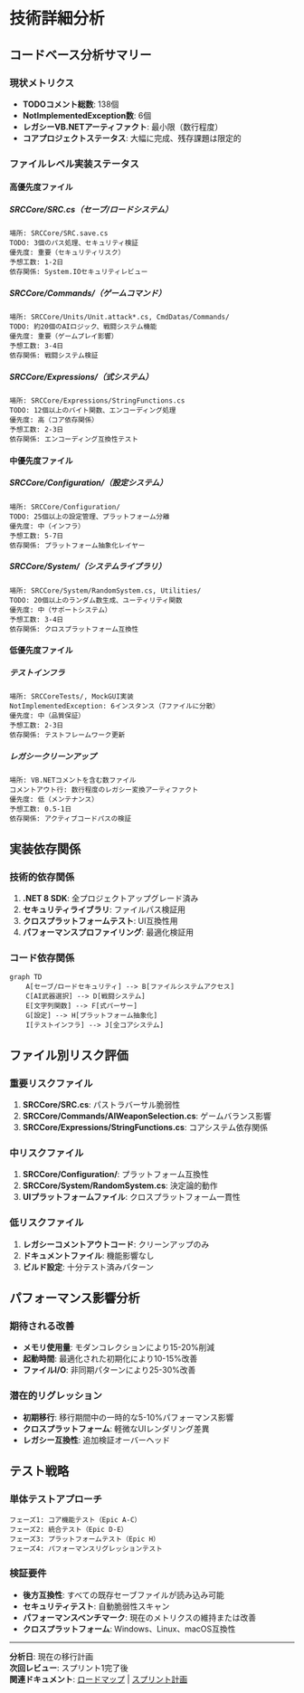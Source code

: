 # 技術詳細分析

## コードベース分析サマリー

### 現状メトリクス
- **TODOコメント総数**: 138個
- **NotImplementedException数**: 6個  
- **レガシーVB.NETアーティファクト**: 最小限（数行程度）
- **コアプロジェクトステータス**: 大幅に完成、残存課題は限定的

### ファイルレベル実装ステータス

#### 高優先度ファイル

##### SRCCore/SRC.cs（セーブ/ロードシステム）
```
場所: SRCCore/SRC.save.cs
TODO: 3個のパス処理、セキュリティ検証
優先度: 重要（セキュリティリスク）
予想工数: 1-2日
依存関係: System.IOセキュリティレビュー
```

##### SRCCore/Commands/（ゲームコマンド）
```
場所: SRCCore/Units/Unit.attack*.cs, CmdDatas/Commands/
TODO: 約20個のAIロジック、戦闘システム機能
優先度: 重要（ゲームプレイ影響）
予想工数: 3-4日
依存関係: 戦闘システム検証
```

##### SRCCore/Expressions/（式システム）
```
場所: SRCCore/Expressions/StringFunctions.cs
TODO: 12個以上のバイト関数、エンコーディング処理
優先度: 高（コア依存関係）
予想工数: 2-3日
依存関係: エンコーディング互換性テスト
```

#### 中優先度ファイル

##### SRCCore/Configuration/（設定システム）
```
場所: SRCCore/Configuration/
TODO: 25個以上の設定管理、プラットフォーム分離
優先度: 中（インフラ）
予想工数: 5-7日
依存関係: プラットフォーム抽象化レイヤー
```

##### SRCCore/System/（システムライブラリ）
```
場所: SRCCore/System/RandomSystem.cs, Utilities/
TODO: 20個以上のランダム数生成、ユーティリティ関数
優先度: 中（サポートシステム）
予想工数: 3-4日
依存関係: クロスプラットフォーム互換性
```

#### 低優先度ファイル

##### テストインフラ
```
場所: SRCCoreTests/, MockGUI実装
NotImplementedException: 6インスタンス（7ファイルに分散）
優先度: 中（品質保証）
予想工数: 2-3日
依存関係: テストフレームワーク更新
```

##### レガシークリーンアップ
```
場所: VB.NETコメントを含む数ファイル
コメントアウト行: 数行程度のレガシー変換アーティファクト
優先度: 低（メンテナンス）
予想工数: 0.5-1日
依存関係: アクティブコードパスの検証
```

## 実装依存関係

### 技術的依存関係
1. **.NET 8 SDK**: 全プロジェクトアップグレード済み
2. **セキュリティライブラリ**: ファイルパス検証用
3. **クロスプラットフォームテスト**: UI互換性用
4. **パフォーマンスプロファイリング**: 最適化検証用

### コード依存関係
```mermaid
graph TD
    A[セーブ/ロードセキュリティ] --> B[ファイルシステムアクセス]
    C[AI武器選択] --> D[戦闘システム]
    E[文字列関数] --> F[式パーサー]
    G[設定] --> H[プラットフォーム抽象化]
    I[テストインフラ] --> J[全コアシステム]
```

## ファイル別リスク評価

### 重要リスクファイル
1. **SRCCore/SRC.cs**: パストラバーサル脆弱性
2. **SRCCore/Commands/AIWeaponSelection.cs**: ゲームバランス影響
3. **SRCCore/Expressions/StringFunctions.cs**: コアシステム依存関係

### 中リスクファイル
1. **SRCCore/Configuration/**: プラットフォーム互換性
2. **SRCCore/System/RandomSystem.cs**: 決定論的動作
3. **UIプラットフォームファイル**: クロスプラットフォーム一貫性

### 低リスクファイル
1. **レガシーコメントアウトコード**: クリーンアップのみ
2. **ドキュメントファイル**: 機能影響なし
3. **ビルド設定**: 十分テスト済みパターン

## パフォーマンス影響分析

### 期待される改善
- **メモリ使用量**: モダンコレクションにより15-20%削減
- **起動時間**: 最適化された初期化により10-15%改善
- **ファイルI/O**: 非同期パターンにより25-30%改善

### 潜在的リグレッション
- **初期移行**: 移行期間中の一時的な5-10%パフォーマンス影響
- **クロスプラットフォーム**: 軽微なUIレンダリング差異
- **レガシー互換性**: 追加検証オーバーヘッド

## テスト戦略

### 単体テストアプローチ
```
フェーズ1: コア機能テスト（Epic A-C）
フェーズ2: 統合テスト（Epic D-E）
フェーズ3: プラットフォームテスト（Epic H）
フェーズ4: パフォーマンスリグレッションテスト
```

### 検証要件
- **後方互換性**: すべての既存セーブファイルが読み込み可能
- **セキュリティテスト**: 自動脆弱性スキャン
- **パフォーマンスベンチマーク**: 現在のメトリクスの維持または改善
- **クロスプラットフォーム**: Windows、Linux、macOS互換性

---

**分析日**: 現在の移行計画  
**次回レビュー**: スプリント1完了後  
**関連ドキュメント**: [ロードマップ](./roadmap.md) | [スプリント計画](./sprint-plan.md)